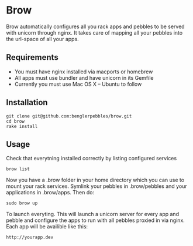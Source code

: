 # Brow

Brow automatically configures all you rack apps and pebbles to be served with unicorn through nginx. It 
takes care of mapping all your pebbles into the url-space of all your apps.

## Requirements

* You must have nginx installed via macports or homebrew
* All apps must use bundler and have unicorn in its Gemfile
* Currently you must use Mac OS X – Ubuntu to follow

## Installation

    git clone git@github.com:benglerpebbles/brow.git
    cd brow
    rake install

## Usage

Check that everytning installed correctly by listing configured services

    brow list

Now you have a .brow folder in your home directory which you can use to mount your rack services. Symlink your
pebbles in .brow/pebbles and your applications in .brow/apps. Then do:

    sudo brow up

To launch everyting. This will launch a unicorn server for every app and pebble and configure the apps to
run with all pebbles proxied in via nginx. Each app will be availible like this:

    http://yourapp.dev



